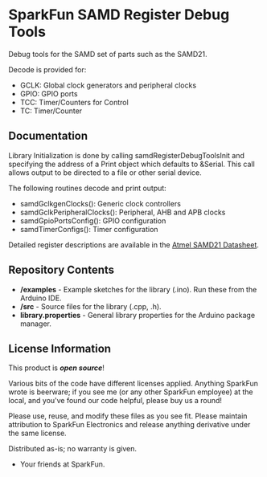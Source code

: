 SparkFun SAMD Register Debug Tools
==================================

Debug tools for the SAMD set of parts such as the SAMD21.

Decode is provided for:
* GCLK: Global clock generators and peripheral clocks
* GPIO: GPIO ports
* TCC: Timer/Counters for Control
* TC: Timer/Counter


Documentation
--------------

Library Initialization is done by calling samdRegisterDebugToolsInit
and specifying the address of a Print object which defaults to &Serial.
This call allows output to be directed to a file or other serial device.

The following routines decode and print output:

* samdGclkgenClocks(): Generic clock controllers
* samdGclkPeripheralClocks(): Peripheral, AHB and APB clocks
* samdGpioPortsConfig(): GPIO configuration
* samdTimerConfigs(): Timer configuration

Detailed register descriptions are available in the [Atmel SAMD21 Datasheet](https://cdn.sparkfun.com/datasheets/Dev/Arduino/Boards/Atmel-42181-SAM-D21_Datasheet.pdf).


Repository Contents
-------------------

* **/examples** - Example sketches for the library (.ino). Run these from the Arduino IDE.
* **/src** - Source files for the library (.cpp, .h).
* **library.properties** - General library properties for the Arduino package manager.


License Information
-------------------

This product is _**open source**_!

Various bits of the code have different licenses applied. Anything SparkFun wrote is beerware; if you see me (or any other SparkFun employee) at the local, and you've found our code helpful, please buy us a round!

Please use, reuse, and modify these files as you see fit. Please maintain attribution to SparkFun Electronics and release anything derivative under the same license.

Distributed as-is; no warranty is given.

- Your friends at SparkFun.
